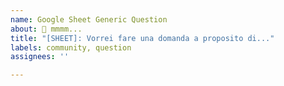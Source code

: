 ```yaml
---
name: Google Sheet Generic Question
about: 🤔 mmmm...
title: "[SHEET]: Vorrei fare una domanda a proposito di..."
labels: community, question
assignees: ''

---
```

